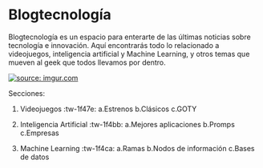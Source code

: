 # **Blogtecnología**

Blogtecnología es un espacio para enterarte de las últimas noticias sobre tecnología e innovación. Aquí encontrarás todo lo relacionado a videojuegos, inteligencia artificial y Machine Learning, y otros temas que mueven al geek que todos llevamos por dentro. 

<a href="https://imgur.com/JXvPQKF"><img src="https://i.imgur.com/JXvPQKF.png" title="source: imgur.com" /></a>

Secciones:

1. Videojuegos :tw-1f47e:
	a.Estrenos
	b.Clásicos
	c.GOTY

2. Inteligencia Artificial :tw-1f4bb:
	a.Mejores aplicaciones
	b.Promps
	c.Empresas

3. Machine Learning :tw-1f4ca:
	a.Ramas
	b.Nodos de información
	c.Bases de datos